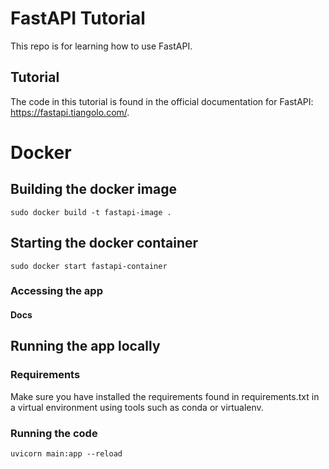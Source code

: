 # FastAPI Tutorial
This repo is for learning how to use FastAPI.

## Tutorial
The code in this tutorial is found in the official documentation for FastAPI: https://fastapi.tiangolo.com/.

# Docker

## Building the docker image
```
sudo docker build -t fastapi-image .
```

## Starting the docker container
```
sudo docker start fastapi-container
```

### Accessing the app
#### Docs

## Running the app locally
### Requirements
Make sure you have installed the requirements found in requirements.txt in a virtual environment using tools such as conda or virtualenv.

### Running the code
```
uvicorn main:app --reload
```